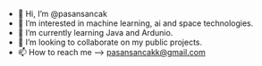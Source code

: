 - 👋 Hi, I’m @pasansancak
- 👀 I’m interested in machine learning, ai and space technologies.
- 🌱 I’m currently learning Java and Ardunio.
- 💞️ I’m looking to collaborate on my public projects.
- 📫 How to reach me --> pasansancakk@gmail.com

<!---
pasansancak/pasansancak is a ✨ special ✨ repository because its `README.md` (this file) appears on your GitHub profile.
You can click the Preview link to take a look at your changes.
--->
